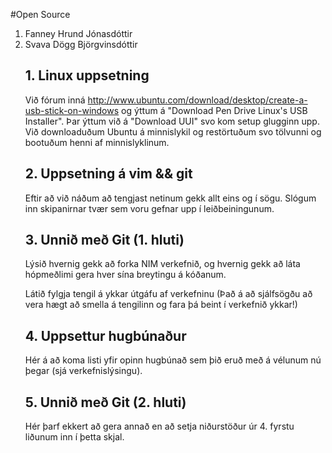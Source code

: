 #Open Source

<ol>
<li>Fanney Hrund Jónasdóttir</li>
<li>Svava Dögg Björgvinsdóttir</li>

## 1. Linux uppsetning

Við fórum inná http://www.ubuntu.com/download/desktop/create-a-usb-stick-on-windows og ýttum á "Download Pen Drive Linux's USB Installer". Þar ýttum við á "Download UUI" svo kom setup glugginn upp. Við downloaduðum Ubuntu á minnislykil og restörtuðum svo tölvunni og bootuðum henni af minnislyklinum.

## 2. Uppsetning á vim && git

Eftir að við náðum að tengjast netinum gekk allt eins og í sögu. Slógum inn skipanirnar tvær sem voru gefnar upp í leiðbeiningunum.

## 3. Unnið með Git (1. hluti)

Lýsið hvernig gekk að forka NIM verkefnið, og hvernig gekk að láta hópmeðlimi gera hver sína breytingu á kóðanum.

Látið fylgja tengil á ykkar útgáfu af verkefninu (Það á að sjálfsögðu að vera hægt að smella á tengilinn og fara þá beint í verkefnið ykkar!)

## 4. Uppsettur hugbúnaður

Hér á að koma listi yfir opinn hugbúnað sem þið eruð með á vélunum nú þegar (sjá verkefnislýsingu).

## 5. Unnið með Git (2. hluti)

Hér þarf ekkert að gera annað en að setja niðurstöður úr 4. fyrstu liðunum inn í þetta skjal.
